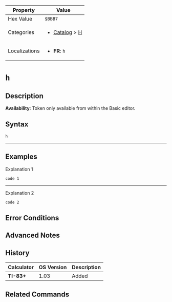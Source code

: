 | Property      | Value |
|---------------|-------|
| Hex Value     | `$BBB7`|
| Categories    | <ul><li>[Catalog](<../categories/Catalog.md>) > [H](<../categories/Catalog.md#H>)</li></ul> |
| Localizations | <ul><li><b>FR</b>: `h`</li></ul> |

# `h`

## Description



<b>Availability</b>: Token only available from within the Basic editor.

## Syntax
`h`

<hr>

## Examples

Explanation 1
```ti-basic
code 1
```
---
Explanation 2
```ti-basic
code 2
```

## Error Conditions


## Advanced Notes


## History
| Calculator | OS Version | Description |
|------------|------------|-------------|
| <b>TI-83+</b> | 1.03 | Added

## Related Commands

    